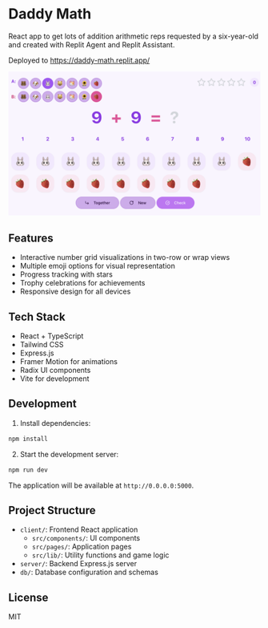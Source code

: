 
# Daddy Math

React app to get lots of addition arithmetic reps requested by a six-year-old and created with Replit Agent and Replit Assistant.

Deployed to <https://daddy-math.replit.app/>

![image](docs/screenshot.png)

## Features

- Interactive number grid visualizations in two-row or wrap views
- Multiple emoji options for visual representation
- Progress tracking with stars
- Trophy celebrations for achievements
- Responsive design for all devices

## Tech Stack

- React + TypeScript
- Tailwind CSS
- Express.js
- Framer Motion for animations
- Radix UI components
- Vite for development

## Development

1. Install dependencies:
```bash
npm install
```

2. Start the development server:
```bash
npm run dev
```

The application will be available at `http://0.0.0.0:5000`.

## Project Structure

- `client/`: Frontend React application
  - `src/components/`: UI components
  - `src/pages/`: Application pages
  - `src/lib/`: Utility functions and game logic
- `server/`: Backend Express.js server
- `db/`: Database configuration and schemas

## License

MIT
